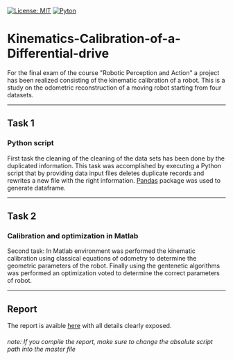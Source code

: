 [![License: MIT](https://img.shields.io/badge/License-MIT-yellow.svg)](https://opensource.org/licenses/MIT)
[![Pyton](https://img.shields.io/badge/Python-2.7-Blue.svg)]()

# Kinematics-Calibration-of-a-Differential-drive

For the final exam of the course "Robotic Perception and Action" a project has been realized consisting of the kinematic calibration of a robot.
This is a study on the odometric reconstruction of a moving robot starting from four datasets.
* * *
## Task 1
### Python script
First task the cleaning of the cleaning of the data sets has been done by the duplicated information. This task was accomplished by executing a Python script that by providing data input files deletes duplicate records and rewrites a new file with the right information.
[Pandas](http://pandas.pydata.org/index.html) package was used to generate dataframe.
* * *
## Task 2
### Calibration and optimization in Matlab
Second task: In Matlab environment was performed the kinematic calibration using classical equations of odometry to determine the geometric parameters of the robot. Finally using the gentenetic algorithms was performed an optimization voted to determine the correct parameters of robot.
* * *
## Report
The report is avaible [here](https://github.com/frank1789/Kinematics-Calibration-of-a-Differential-drive/blob/master/Report/Report.pdf) with all details clearly exposed.
###### note: If you compile the report, make sure to change the absolute script path into the master file
